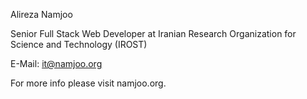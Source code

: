 Alireza Namjoo

Senior Full Stack Web Developer at Iranian Research Organization for Science and Technology (IROST)

E-Mail: it@namjoo.org

For more info please visit namjoo.org.
